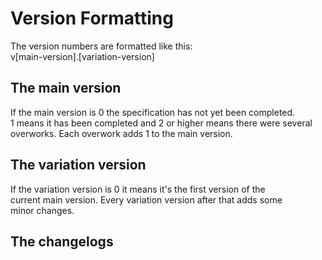 # Version Formatting  
The version numbers are formatted like this:  
v[main-version].[variation-version]  
## The main version
If the main version is 0 the specification has not yet been completed.  
1 means it has been completed and 2 or higher means there were several  
overworks. Each overwork adds 1 to the main version.  
## The variation version
If the variation version is 0 it means it's the first version of the  
current main version. Every variation version after that adds some  
minor changes.  
## The changelogs
